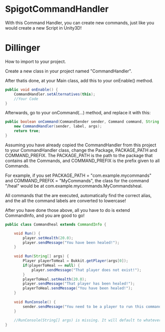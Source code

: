 # SpigotCommandHandler
With this Command Handler, you can create new commands, just like you would create a new Script in Unity3D!


# Dillinger

How to import to your project.

Create a new class in your project named "CommandHandler".

After thatis done, at your Main class, add this to your onEnable() method.

```java
public void onEnable() {
    CommandHandler.setAlternatives(this);
    //Your Code
}
```

Afterwards, go to your onCommand(...) method, and replace it with this:
```java
public boolean onCommand(CommandSender sender, Command command, String label, String[] args) {
    new CommandHandler(sender, label, args);
    return true;
}
```

Assuming you have already copied the CommandHandler from this project to your CommandHandler class, change the Package, PACKAGE_PATH and COMMAND_PREFIX. The PACKAGE_PATH is the path to the package that contains all the Commands, and COMMAND_PREFIX is the prefix given to all Commands.

For example, if you set PACKAGE_PATH = "com.example.mycommands" and COMMAND_PREFIX = "MyCommands", the class for the command "/heal" would be at
com.example.mycommands.MyCommandsheal. 

All commands that the are executed, automatically find the correct alias, and the all the command labels are converted to lowercase!

After you have done those above, all you have to do is extend CommandInfo, and you are good to go! 

```java
public class Commandheal extends CommandInfo {

	void Run() {
		player.setHealth(20.0);
		player.sendMessage("You have been healed!");
	}
	
	void Run(String[] args) {
		Player playerToHeal = Bukkit.getPlayer(args[0]);
		if(playerToHeal == null) {
			player.sendMessage("That player does not exist!");
		} 
		playerToHeal.setHealth(20.0);
		player.sendMessage("That player has been healed!");
		playerToHeal.sendMessage("You have been healed!");
	}
	
	void RunConsole() {
		sender.sendMessage("You need to be a player to run this command!");
	}
	
	//RunConsole(String[] args) is missing. It will default to whatever the method has inside the CommandInfo class!
}
```

